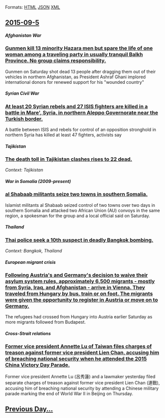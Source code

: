 
Formats: [HTML](2015/09/5/index.html)  [JSON](2015/09/5/index.json)  [XML](2015/09/5/index.xml)  

## [2015-09-5](/news/2015/09/5/index.md)

##### Afghanistan War
### [ Gunmen kill 13 minority Hazara men but spare the life of one woman among a traveling party in usually tranquil Balkh Province. No group claims responsibility. ](/news/2015/09/5/gunmen-kill-13-minority-hazara-men-but-spare-the-life-of-one-woman-among-a-traveling-party-in-usually-tranquil-balkh-province-no-group-cla.md)
Gunmen on Saturday shot dead 13 people after dragging them out of their vehicles in northern Afghanistan, as President Ashraf Ghani implored international donors for renewed support for his &quot;wounded country&quot;

##### Syrian Civil War
### [At least 20 Syrian rebels and 27 ISIS fighters are killed in a battle in Mare', Syria, in northern Aleppo Governorate near the Turkish border. ](/news/2015/09/5/at-least-20-syrian-rebels-and-27-isis-fighters-are-killed-in-a-battle-in-mare-syria-in-northern-aleppo-governorate-near-the-turkish-borde.md)
A battle between ISIS and rebels for control of an opposition stronghold in northern Syria has killed at least 47 fighters, activists say

##### Tajikistan
### [The death toll in Tajikistan clashes rises to 22 dead. ](/news/2015/09/5/the-death-toll-in-tajikistan-clashes-rises-to-22-dead.md)
_Context: Tajikistan_

##### War in Somalia (2009-present)
### [al Shabaab militants seize two towns in southern Somalia. ](/news/2015/09/5/al-shabaab-militants-seize-two-towns-in-southern-somalia.md)
Islamist militants al Shabaab seized control of two towns over two days in southern Somalia and attacked two African Union (AU) convoys in the same region, a spokesman for the group and a local official said on Saturday.

##### Thailand
### [Thai police seek a 10th suspect in deadly Bangkok bombing. ](/news/2015/09/5/thai-police-seek-a-10th-suspect-in-deadly-bangkok-bombing.md)
_Context: Bangkok, Thailand_

##### European migrant crisis
### [Following Austria's and Germany's decision to waive their asylum system rules, approximately 6,500 migrants - mostly from Syria, Iraq, and Afghanistan - arrive in Vienna. They traveled from Hungary by bus, train or on foot. The migrants were given the opportunity to register in Austria or move on to Germany. ](/news/2015/09/5/following-austria-s-and-germany-s-decision-to-waive-their-asylum-system-rules-approximately-6-500-migrants-a-mostly-from-syria-iraq-and.md)
The refugees had crossed from Hungary into Austria earlier Saturday as more migrants followed from Budapest.

##### Cross-Strait relations
### [Former vice president Annette Lu of Taiwan files charges of treason against former vice president Lien Chan, accusing him of breaching national security when he attended the 2015 China Victory Day Parade. ](/news/2015/09/5/former-vice-president-annette-lu-of-taiwan-files-charges-of-treason-against-former-vice-president-lien-chan-accusing-him-of-breaching-natio.md)
Former vice president Annette Lu (呂秀蓮) and a lawmaker yesterday filed separate charges of treason against former vice president Lien Chan (連戰), accusing him of breaching national security by attending a Chinese military parade marking the end of World War II in Beijing on Thursday.

## [Previous Day...](/news/2015/09/4/index.md)

